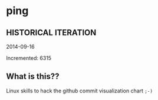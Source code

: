 # ping

## HISTORICAL ITERATION
2014-09-16

Incremented: 6315

## What is this?? 
Linux skills to hack the github commit visualization chart `;-)`
